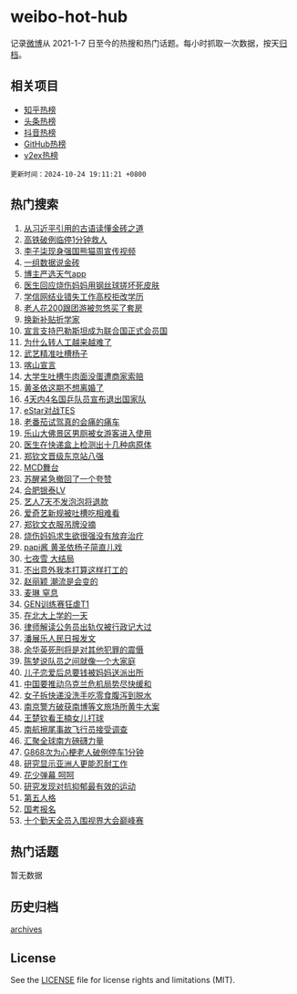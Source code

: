# weibo-hot-hub

记录[微博](https://www.weibo.com)从 2021-1-7 日至今的热搜和热门话题。每小时抓取一次数据，按天[归档](archives)。

## 相关项目

- [知乎热榜](https://github.com/lonnyzhang423/zhihu-hot-hub)
- [头条热榜](https://github.com/lonnyzhang423/toutiao-hot-hub)
- [抖音热榜](https://github.com/lonnyzhang423/douyin-hot-hub)
- [GitHub热榜](https://github.com/lonnyzhang423/github-hot-hub)
- [v2ex热榜](https://github.com/lonnyzhang423/v2ex-hot-hub)


`更新时间：2024-10-24 19:11:21 +0800`

## 热门搜索

1. [从习近平引用的古语读懂金砖之道](https://m.weibo.cn/search?containerid=100103type%3D1%26t%3D10%26q%3D%23%E4%BB%8E%E4%B9%A0%E8%BF%91%E5%B9%B3%E5%BC%95%E7%94%A8%E7%9A%84%E5%8F%A4%E8%AF%AD%E8%AF%BB%E6%87%82%E9%87%91%E7%A0%96%E4%B9%8B%E9%81%93%23&stream_entry_id=51&isnewpage=1&extparam=seat%3D1%26pos%3D0%26q%3D%2523%25E4%25BB%258E%25E4%25B9%25A0%25E8%25BF%2591%25E5%25B9%25B3%25E5%25BC%2595%25E7%2594%25A8%25E7%259A%2584%25E5%258F%25A4%25E8%25AF%25AD%25E8%25AF%25BB%25E6%2587%2582%25E9%2587%2591%25E7%25A0%2596%25E4%25B9%258B%25E9%2581%2593%2523%26filter_type%3Drealtimehot%26stream_entry_id%3D51%26c_type%3D51%26dgr%3D0%26cate%3D10103%26display_time%3D1729768279%26pre_seqid%3D17297682798920113928421)
1. [高铁破例临停1分钟救人](https://m.weibo.cn/search?containerid=100103type%3D1%26t%3D10%26q%3D%23%E9%AB%98%E9%93%81%E7%A0%B4%E4%BE%8B%E4%B8%B4%E5%81%9C1%E5%88%86%E9%92%9F%E6%95%91%E4%BA%BA%23&stream_entry_id=31&isnewpage=1&extparam=seat%3D1%26pos%3D0%26flag%3D32768%26dgr%3D0%26stream_entry_id%3D31%26realpos%3D1%26filter_type%3Drealtimehot%26q%3D%2523%25E9%25AB%2598%25E9%2593%2581%25E7%25A0%25B4%25E4%25BE%258B%25E4%25B8%25B4%25E5%2581%259C1%25E5%2588%2586%25E9%2592%259F%25E6%2595%2591%25E4%25BA%25BA%2523%26c_type%3D31%26lcate%3D5001%26band_rank%3D1%26cate%3D5001%26display_time%3D1729768279%26pre_seqid%3D17297682798920113928421)
1. [李子柒现身强国熊猫周宣传视频](https://m.weibo.cn/search?containerid=100103type%3D1%26t%3D10%26q%3D%23%E6%9D%8E%E5%AD%90%E6%9F%92%E7%8E%B0%E8%BA%AB%E5%BC%BA%E5%9B%BD%E7%86%8A%E7%8C%AB%E5%91%A8%E5%AE%A3%E4%BC%A0%E8%A7%86%E9%A2%91%23&stream_entry_id=31&isnewpage=1&extparam=seat%3D1%26pos%3D1%26flag%3D2%26dgr%3D0%26stream_entry_id%3D31%26realpos%3D2%26filter_type%3Drealtimehot%26q%3D%2523%25E6%259D%258E%25E5%25AD%2590%25E6%259F%2592%25E7%258E%25B0%25E8%25BA%25AB%25E5%25BC%25BA%25E5%259B%25BD%25E7%2586%258A%25E7%258C%25AB%25E5%2591%25A8%25E5%25AE%25A3%25E4%25BC%25A0%25E8%25A7%2586%25E9%25A2%2591%2523%26c_type%3D31%26lcate%3D5001%26band_rank%3D2%26cate%3D5001%26display_time%3D1729768279%26pre_seqid%3D17297682798920113928421)
1. [一组数据说金砖](https://m.weibo.cn/search?containerid=100103type%3D1%26t%3D10%26q%3D%23%E4%B8%80%E7%BB%84%E6%95%B0%E6%8D%AE%E8%AF%B4%E9%87%91%E7%A0%96%23&stream_entry_id=31&isnewpage=1&extparam=seat%3D1%26pos%3D2%26flag%3D0%26dgr%3D0%26stream_entry_id%3D31%26realpos%3D3%26filter_type%3Drealtimehot%26q%3D%2523%25E4%25B8%2580%25E7%25BB%2584%25E6%2595%25B0%25E6%258D%25AE%25E8%25AF%25B4%25E9%2587%2591%25E7%25A0%2596%2523%26c_type%3D31%26lcate%3D5001%26band_rank%3D3%26cate%3D5001%26display_time%3D1729768279%26pre_seqid%3D17297682798920113928421)
1. [博主严选天气app](https://m.weibo.cn/search?containerid=100103type%3D1%26t%3D10%26q%3D%23%E5%8D%9A%E4%B8%BB%E4%B8%A5%E9%80%89%E5%A4%A9%E6%B0%94app%23&stream_entry_id=31&isnewpage=1&extparam=seat%3D1%26pos%3D3%26band_rank%3D4%26dgr%3D0%26stream_entry_id%3D31%26adid%3D260325%26is_ad_pos%3D1%26filter_type%3Drealtimehot%26c_type%3D31%26q%3D%2523%25E5%258D%259A%25E4%25B8%25BB%25E4%25B8%25A5%25E9%2580%2589%25E5%25A4%25A9%25E6%25B0%2594app%2523%26lcate%3D5001%26cate%3D5001%26display_time%3D1729768279%26pre_seqid%3D17297682798920113928421)
1. [医生回应烧伤妈妈用钢丝球搓坏死皮肤](https://m.weibo.cn/search?containerid=100103type%3D1%26t%3D10%26q%3D%23%E5%8C%BB%E7%94%9F%E5%9B%9E%E5%BA%94%E7%83%A7%E4%BC%A4%E5%A6%88%E5%A6%88%E7%94%A8%E9%92%A2%E4%B8%9D%E7%90%83%E6%90%93%E5%9D%8F%E6%AD%BB%E7%9A%AE%E8%82%A4%23&stream_entry_id=31&isnewpage=1&extparam=seat%3D1%26pos%3D4%26flag%3D0%26dgr%3D0%26stream_entry_id%3D31%26realpos%3D4%26filter_type%3Drealtimehot%26q%3D%2523%25E5%258C%25BB%25E7%2594%259F%25E5%259B%259E%25E5%25BA%2594%25E7%2583%25A7%25E4%25BC%25A4%25E5%25A6%2588%25E5%25A6%2588%25E7%2594%25A8%25E9%2592%25A2%25E4%25B8%259D%25E7%2590%2583%25E6%2590%2593%25E5%259D%258F%25E6%25AD%25BB%25E7%259A%25AE%25E8%2582%25A4%2523%26c_type%3D31%26lcate%3D5001%26band_rank%3D4%26cate%3D5001%26display_time%3D1729768279%26pre_seqid%3D17297682798920113928421)
1. [学信网结业错失工作高校拒改学历](https://m.weibo.cn/search?containerid=100103type%3D1%26t%3D10%26q%3D%23%E5%AD%A6%E4%BF%A1%E7%BD%91%E7%BB%93%E4%B8%9A%E9%94%99%E5%A4%B1%E5%B7%A5%E4%BD%9C%E9%AB%98%E6%A0%A1%E6%8B%92%E6%94%B9%E5%AD%A6%E5%8E%86%23&stream_entry_id=31&isnewpage=1&extparam=seat%3D1%26pos%3D5%26flag%3D2%26dgr%3D0%26stream_entry_id%3D31%26realpos%3D5%26filter_type%3Drealtimehot%26q%3D%2523%25E5%25AD%25A6%25E4%25BF%25A1%25E7%25BD%2591%25E7%25BB%2593%25E4%25B8%259A%25E9%2594%2599%25E5%25A4%25B1%25E5%25B7%25A5%25E4%25BD%259C%25E9%25AB%2598%25E6%25A0%25A1%25E6%258B%2592%25E6%2594%25B9%25E5%25AD%25A6%25E5%258E%2586%2523%26c_type%3D31%26lcate%3D5001%26band_rank%3D5%26cate%3D5001%26display_time%3D1729768279%26pre_seqid%3D17297682798920113928421)
1. [老人花200跟团游被忽悠买了套房](https://m.weibo.cn/search?containerid=100103type%3D1%26t%3D10%26q%3D%23%E8%80%81%E4%BA%BA%E8%8A%B1200%E8%B7%9F%E5%9B%A2%E6%B8%B8%E8%A2%AB%E5%BF%BD%E6%82%A0%E4%B9%B0%E4%BA%86%E5%A5%97%E6%88%BF%23&stream_entry_id=31&isnewpage=1&extparam=seat%3D1%26pos%3D6%26flag%3D0%26dgr%3D0%26stream_entry_id%3D31%26realpos%3D6%26filter_type%3Drealtimehot%26q%3D%2523%25E8%2580%2581%25E4%25BA%25BA%25E8%258A%25B1200%25E8%25B7%259F%25E5%259B%25A2%25E6%25B8%25B8%25E8%25A2%25AB%25E5%25BF%25BD%25E6%2582%25A0%25E4%25B9%25B0%25E4%25BA%2586%25E5%25A5%2597%25E6%2588%25BF%2523%26c_type%3D31%26lcate%3D5001%26band_rank%3D6%26cate%3D5001%26display_time%3D1729768279%26pre_seqid%3D17297682798920113928421)
1. [换新补贴折学家](https://m.weibo.cn/search?containerid=100103type%3D1%26t%3D10%26q%3D%23%E6%8D%A2%E6%96%B0%E8%A1%A5%E8%B4%B4%E6%8A%98%E5%AD%A6%E5%AE%B6%23&stream_entry_id=31&isnewpage=1&extparam=seat%3D1%26pos%3D7%26band_rank%3D7%26dgr%3D0%26stream_entry_id%3D31%26adid%3D260183%26is_ad_pos%3D1%26filter_type%3Drealtimehot%26topic_ad%3D1%26c_type%3D31%26q%3D%2523%25E6%258D%25A2%25E6%2596%25B0%25E8%25A1%25A5%25E8%25B4%25B4%25E6%258A%2598%25E5%25AD%25A6%25E5%25AE%25B6%2523%26lcate%3D5001%26cate%3D5001%26display_time%3D1729768279%26pre_seqid%3D17297682798920113928421)
1. [宣言支持巴勒斯坦成为联合国正式会员国](https://m.weibo.cn/search?containerid=100103type%3D1%26t%3D10%26q%3D%23%E5%AE%A3%E8%A8%80%E6%94%AF%E6%8C%81%E5%B7%B4%E5%8B%92%E6%96%AF%E5%9D%A6%E6%88%90%E4%B8%BA%E8%81%94%E5%90%88%E5%9B%BD%E6%AD%A3%E5%BC%8F%E4%BC%9A%E5%91%98%E5%9B%BD%23&stream_entry_id=31&isnewpage=1&extparam=seat%3D1%26pos%3D8%26flag%3D0%26dgr%3D0%26stream_entry_id%3D31%26realpos%3D7%26filter_type%3Drealtimehot%26q%3D%2523%25E5%25AE%25A3%25E8%25A8%2580%25E6%2594%25AF%25E6%258C%2581%25E5%25B7%25B4%25E5%258B%2592%25E6%2596%25AF%25E5%259D%25A6%25E6%2588%2590%25E4%25B8%25BA%25E8%2581%2594%25E5%2590%2588%25E5%259B%25BD%25E6%25AD%25A3%25E5%25BC%258F%25E4%25BC%259A%25E5%2591%2598%25E5%259B%25BD%2523%26c_type%3D31%26lcate%3D5001%26band_rank%3D7%26cate%3D5001%26display_time%3D1729768279%26pre_seqid%3D17297682798920113928421)
1. [为什么转人工越来越难了](https://m.weibo.cn/search?containerid=100103type%3D1%26t%3D10%26q%3D%23%E4%B8%BA%E4%BB%80%E4%B9%88%E8%BD%AC%E4%BA%BA%E5%B7%A5%E8%B6%8A%E6%9D%A5%E8%B6%8A%E9%9A%BE%E4%BA%86%23&stream_entry_id=31&isnewpage=1&extparam=seat%3D1%26pos%3D9%26flag%3D0%26dgr%3D0%26stream_entry_id%3D31%26realpos%3D8%26filter_type%3Drealtimehot%26q%3D%2523%25E4%25B8%25BA%25E4%25BB%2580%25E4%25B9%2588%25E8%25BD%25AC%25E4%25BA%25BA%25E5%25B7%25A5%25E8%25B6%258A%25E6%259D%25A5%25E8%25B6%258A%25E9%259A%25BE%25E4%25BA%2586%2523%26c_type%3D31%26lcate%3D5001%26band_rank%3D8%26cate%3D5001%26display_time%3D1729768279%26pre_seqid%3D17297682798920113928421)
1. [武艺精准吐槽杨子](https://m.weibo.cn/search?containerid=100103type%3D1%26t%3D10%26q%3D%23%E6%AD%A6%E8%89%BA%E7%B2%BE%E5%87%86%E5%90%90%E6%A7%BD%E6%9D%A8%E5%AD%90%23&stream_entry_id=31&isnewpage=1&extparam=seat%3D1%26pos%3D10%26flag%3D0%26dgr%3D0%26stream_entry_id%3D31%26realpos%3D9%26filter_type%3Drealtimehot%26q%3D%2523%25E6%25AD%25A6%25E8%2589%25BA%25E7%25B2%25BE%25E5%2587%2586%25E5%2590%2590%25E6%25A7%25BD%25E6%259D%25A8%25E5%25AD%2590%2523%26c_type%3D31%26lcate%3D5001%26band_rank%3D9%26cate%3D5001%26display_time%3D1729768279%26pre_seqid%3D17297682798920113928421)
1. [喀山宣言](https://m.weibo.cn/search?containerid=100103type%3D1%26t%3D10%26q%3D%23%E5%96%80%E5%B1%B1%E5%AE%A3%E8%A8%80%23&stream_entry_id=31&isnewpage=1&extparam=seat%3D1%26pos%3D11%26flag%3D0%26dgr%3D0%26stream_entry_id%3D31%26realpos%3D10%26filter_type%3Drealtimehot%26q%3D%2523%25E5%2596%2580%25E5%25B1%25B1%25E5%25AE%25A3%25E8%25A8%2580%2523%26c_type%3D31%26lcate%3D5001%26band_rank%3D10%26cate%3D5001%26display_time%3D1729768279%26pre_seqid%3D17297682798920113928421)
1. [大学生吐槽牛肉面没蛋遭商家索赔](https://m.weibo.cn/search?containerid=100103type%3D1%26t%3D10%26q%3D%23%E5%A4%A7%E5%AD%A6%E7%94%9F%E5%90%90%E6%A7%BD%E7%89%9B%E8%82%89%E9%9D%A2%E6%B2%A1%E8%9B%8B%E9%81%AD%E5%95%86%E5%AE%B6%E7%B4%A2%E8%B5%94%23&stream_entry_id=31&isnewpage=1&extparam=seat%3D1%26pos%3D12%26flag%3D1%26dgr%3D0%26stream_entry_id%3D31%26realpos%3D11%26filter_type%3Drealtimehot%26q%3D%2523%25E5%25A4%25A7%25E5%25AD%25A6%25E7%2594%259F%25E5%2590%2590%25E6%25A7%25BD%25E7%2589%259B%25E8%2582%2589%25E9%259D%25A2%25E6%25B2%25A1%25E8%259B%258B%25E9%2581%25AD%25E5%2595%2586%25E5%25AE%25B6%25E7%25B4%25A2%25E8%25B5%2594%2523%26c_type%3D31%26lcate%3D5001%26band_rank%3D11%26cate%3D5001%26display_time%3D1729768279%26pre_seqid%3D17297682798920113928421)
1. [黄圣依这期不想离婚了](https://m.weibo.cn/search?containerid=100103type%3D1%26t%3D10%26q%3D%23%E9%BB%84%E5%9C%A3%E4%BE%9D%E8%BF%99%E6%9C%9F%E4%B8%8D%E6%83%B3%E7%A6%BB%E5%A9%9A%E4%BA%86%23&stream_entry_id=31&isnewpage=1&extparam=seat%3D1%26pos%3D13%26flag%3D2%26dgr%3D0%26stream_entry_id%3D31%26realpos%3D12%26filter_type%3Drealtimehot%26q%3D%2523%25E9%25BB%2584%25E5%259C%25A3%25E4%25BE%259D%25E8%25BF%2599%25E6%259C%259F%25E4%25B8%258D%25E6%2583%25B3%25E7%25A6%25BB%25E5%25A9%259A%25E4%25BA%2586%2523%26c_type%3D31%26lcate%3D5001%26band_rank%3D12%26cate%3D5001%26display_time%3D1729768279%26pre_seqid%3D17297682798920113928421)
1. [4天内4名国乒队员宣布退出国家队](https://m.weibo.cn/search?containerid=100103type%3D1%26t%3D10%26q%3D%234%E5%A4%A9%E5%86%854%E5%90%8D%E5%9B%BD%E4%B9%92%E9%98%9F%E5%91%98%E5%AE%A3%E5%B8%83%E9%80%80%E5%87%BA%E5%9B%BD%E5%AE%B6%E9%98%9F%23&stream_entry_id=31&isnewpage=1&extparam=seat%3D1%26pos%3D14%26flag%3D2%26dgr%3D0%26stream_entry_id%3D31%26realpos%3D13%26filter_type%3Drealtimehot%26q%3D%25234%25E5%25A4%25A9%25E5%2586%25854%25E5%2590%258D%25E5%259B%25BD%25E4%25B9%2592%25E9%2598%259F%25E5%2591%2598%25E5%25AE%25A3%25E5%25B8%2583%25E9%2580%2580%25E5%2587%25BA%25E5%259B%25BD%25E5%25AE%25B6%25E9%2598%259F%2523%26c_type%3D31%26lcate%3D5001%26band_rank%3D13%26cate%3D5001%26display_time%3D1729768279%26pre_seqid%3D17297682798920113928421)
1. [eStar对战TES](https://m.weibo.cn/search?containerid=100103type%3D1%26t%3D10%26q%3D%23eStar%E5%AF%B9%E6%88%98TES%23&stream_entry_id=31&isnewpage=1&extparam=seat%3D1%26pos%3D15%26flag%3D1%26dgr%3D0%26stream_entry_id%3D31%26realpos%3D14%26filter_type%3Drealtimehot%26q%3D%2523eStar%25E5%25AF%25B9%25E6%2588%2598TES%2523%26c_type%3D31%26lcate%3D5001%26band_rank%3D14%26cate%3D5001%26display_time%3D1729768279%26pre_seqid%3D17297682798920113928421)
1. [老番茄试驾真的会痛的痛车](https://m.weibo.cn/search?containerid=100103type%3D1%26t%3D10%26q%3D%23%E8%80%81%E7%95%AA%E8%8C%84%E8%AF%95%E9%A9%BE%E7%9C%9F%E7%9A%84%E4%BC%9A%E7%97%9B%E7%9A%84%E7%97%9B%E8%BD%A6%23&stream_entry_id=31&isnewpage=1&extparam=seat%3D1%26pos%3D16%26flag%3D0%26dgr%3D0%26stream_entry_id%3D31%26adid%3D260368%26realpos%3D15%26filter_type%3Drealtimehot%26band_rank%3D15%26c_type%3D31%26lcate%3D5001%26q%3D%2523%25E8%2580%2581%25E7%2595%25AA%25E8%258C%2584%25E8%25AF%2595%25E9%25A9%25BE%25E7%259C%259F%25E7%259A%2584%25E4%25BC%259A%25E7%2597%259B%25E7%259A%2584%25E7%2597%259B%25E8%25BD%25A6%2523%26cate%3D5001%26display_time%3D1729768279%26pre_seqid%3D17297682798920113928421)
1. [乐山大佛景区男厕被女游客进入使用](https://m.weibo.cn/search?containerid=100103type%3D1%26t%3D10%26q%3D%23%E4%B9%90%E5%B1%B1%E5%A4%A7%E4%BD%9B%E6%99%AF%E5%8C%BA%E7%94%B7%E5%8E%95%E8%A2%AB%E5%A5%B3%E6%B8%B8%E5%AE%A2%E8%BF%9B%E5%85%A5%E4%BD%BF%E7%94%A8%23&stream_entry_id=31&isnewpage=1&extparam=seat%3D1%26pos%3D17%26flag%3D0%26dgr%3D0%26stream_entry_id%3D31%26realpos%3D16%26filter_type%3Drealtimehot%26q%3D%2523%25E4%25B9%2590%25E5%25B1%25B1%25E5%25A4%25A7%25E4%25BD%259B%25E6%2599%25AF%25E5%258C%25BA%25E7%2594%25B7%25E5%258E%2595%25E8%25A2%25AB%25E5%25A5%25B3%25E6%25B8%25B8%25E5%25AE%25A2%25E8%25BF%259B%25E5%2585%25A5%25E4%25BD%25BF%25E7%2594%25A8%2523%26c_type%3D31%26lcate%3D5001%26band_rank%3D16%26cate%3D5001%26display_time%3D1729768279%26pre_seqid%3D17297682798920113928421)
1. [医生在快递盒上检测出十几种病原体](https://m.weibo.cn/search?containerid=100103type%3D1%26t%3D10%26q%3D%23%E5%8C%BB%E7%94%9F%E5%9C%A8%E5%BF%AB%E9%80%92%E7%9B%92%E4%B8%8A%E6%A3%80%E6%B5%8B%E5%87%BA%E5%8D%81%E5%87%A0%E7%A7%8D%E7%97%85%E5%8E%9F%E4%BD%93%23&stream_entry_id=31&isnewpage=1&extparam=seat%3D1%26pos%3D18%26flag%3D0%26dgr%3D0%26stream_entry_id%3D31%26realpos%3D17%26filter_type%3Drealtimehot%26q%3D%2523%25E5%258C%25BB%25E7%2594%259F%25E5%259C%25A8%25E5%25BF%25AB%25E9%2580%2592%25E7%259B%2592%25E4%25B8%258A%25E6%25A3%2580%25E6%25B5%258B%25E5%2587%25BA%25E5%258D%2581%25E5%2587%25A0%25E7%25A7%258D%25E7%2597%2585%25E5%258E%259F%25E4%25BD%2593%2523%26c_type%3D31%26lcate%3D5001%26band_rank%3D17%26cate%3D5001%26display_time%3D1729768279%26pre_seqid%3D17297682798920113928421)
1. [郑钦文晋级东京站八强](https://m.weibo.cn/search?containerid=100103type%3D1%26t%3D10%26q%3D%23%E9%83%91%E9%92%A6%E6%96%87%E6%99%8B%E7%BA%A7%E4%B8%9C%E4%BA%AC%E7%AB%99%E5%85%AB%E5%BC%BA%23&stream_entry_id=31&isnewpage=1&extparam=seat%3D1%26pos%3D19%26flag%3D1%26dgr%3D0%26stream_entry_id%3D31%26realpos%3D18%26filter_type%3Drealtimehot%26q%3D%2523%25E9%2583%2591%25E9%2592%25A6%25E6%2596%2587%25E6%2599%258B%25E7%25BA%25A7%25E4%25B8%259C%25E4%25BA%25AC%25E7%25AB%2599%25E5%2585%25AB%25E5%25BC%25BA%2523%26c_type%3D31%26lcate%3D5001%26band_rank%3D18%26cate%3D5001%26display_time%3D1729768279%26pre_seqid%3D17297682798920113928421)
1. [MCD舞台](https://m.weibo.cn/search?containerid=100103type%3D1%26t%3D10%26q%3DMCD%E8%88%9E%E5%8F%B0&stream_entry_id=31&isnewpage=1&extparam=seat%3D1%26pos%3D20%26flag%3D1%26dgr%3D0%26stream_entry_id%3D31%26realpos%3D19%26filter_type%3Drealtimehot%26q%3DMCD%25E8%2588%259E%25E5%258F%25B0%26c_type%3D31%26lcate%3D5001%26band_rank%3D19%26cate%3D5001%26display_time%3D1729768279%26pre_seqid%3D17297682798920113928421)
1. [苏醒紧急撤回了一个夸赞](https://m.weibo.cn/search?containerid=100103type%3D1%26t%3D10%26q%3D%E8%8B%8F%E9%86%92%E7%B4%A7%E6%80%A5%E6%92%A4%E5%9B%9E%E4%BA%86%E4%B8%80%E4%B8%AA%E5%A4%B8%E8%B5%9E&stream_entry_id=31&isnewpage=1&extparam=seat%3D1%26pos%3D21%26flag%3D1%26dgr%3D0%26stream_entry_id%3D31%26realpos%3D20%26filter_type%3Drealtimehot%26q%3D%25E8%258B%258F%25E9%2586%2592%25E7%25B4%25A7%25E6%2580%25A5%25E6%2592%25A4%25E5%259B%259E%25E4%25BA%2586%25E4%25B8%2580%25E4%25B8%25AA%25E5%25A4%25B8%25E8%25B5%259E%26c_type%3D31%26lcate%3D5001%26band_rank%3D20%26cate%3D5001%26display_time%3D1729768279%26pre_seqid%3D17297682798920113928421)
1. [合肥银泰LV](https://m.weibo.cn/search?containerid=100103type%3D1%26t%3D10%26q%3D%E5%90%88%E8%82%A5%E9%93%B6%E6%B3%B0LV&stream_entry_id=31&isnewpage=1&extparam=seat%3D1%26pos%3D22%26flag%3D1%26dgr%3D0%26stream_entry_id%3D31%26realpos%3D21%26filter_type%3Drealtimehot%26q%3D%25E5%2590%2588%25E8%2582%25A5%25E9%2593%25B6%25E6%25B3%25B0LV%26c_type%3D31%26lcate%3D5001%26band_rank%3D21%26cate%3D5001%26display_time%3D1729768279%26pre_seqid%3D17297682798920113928421)
1. [艺人7天不发泡泡将退款](https://m.weibo.cn/search?containerid=100103type%3D1%26t%3D10%26q%3D%23%E8%89%BA%E4%BA%BA7%E5%A4%A9%E4%B8%8D%E5%8F%91%E6%B3%A1%E6%B3%A1%E5%B0%86%E9%80%80%E6%AC%BE%23&stream_entry_id=31&isnewpage=1&extparam=seat%3D1%26pos%3D23%26flag%3D0%26dgr%3D0%26stream_entry_id%3D31%26realpos%3D22%26filter_type%3Drealtimehot%26q%3D%2523%25E8%2589%25BA%25E4%25BA%25BA7%25E5%25A4%25A9%25E4%25B8%258D%25E5%258F%2591%25E6%25B3%25A1%25E6%25B3%25A1%25E5%25B0%2586%25E9%2580%2580%25E6%25AC%25BE%2523%26c_type%3D31%26lcate%3D5001%26band_rank%3D22%26cate%3D5001%26display_time%3D1729768279%26pre_seqid%3D17297682798920113928421)
1. [爱奇艺新规被吐槽吃相难看](https://m.weibo.cn/search?containerid=100103type%3D1%26t%3D10%26q%3D%23%E7%88%B1%E5%A5%87%E8%89%BA%E6%96%B0%E8%A7%84%E8%A2%AB%E5%90%90%E6%A7%BD%E5%90%83%E7%9B%B8%E9%9A%BE%E7%9C%8B%23&stream_entry_id=31&isnewpage=1&extparam=seat%3D1%26pos%3D24%26flag%3D1%26dgr%3D0%26stream_entry_id%3D31%26realpos%3D23%26filter_type%3Drealtimehot%26q%3D%2523%25E7%2588%25B1%25E5%25A5%2587%25E8%2589%25BA%25E6%2596%25B0%25E8%25A7%2584%25E8%25A2%25AB%25E5%2590%2590%25E6%25A7%25BD%25E5%2590%2583%25E7%259B%25B8%25E9%259A%25BE%25E7%259C%258B%2523%26c_type%3D31%26lcate%3D5001%26band_rank%3D23%26cate%3D5001%26display_time%3D1729768279%26pre_seqid%3D17297682798920113928421)
1. [郑钦文衣服吊牌没摘](https://m.weibo.cn/search?containerid=100103type%3D1%26t%3D10%26q%3D%23%E9%83%91%E9%92%A6%E6%96%87%E8%A1%A3%E6%9C%8D%E5%90%8A%E7%89%8C%E6%B2%A1%E6%91%98%23&stream_entry_id=31&isnewpage=1&extparam=seat%3D1%26pos%3D25%26flag%3D1%26dgr%3D0%26stream_entry_id%3D31%26realpos%3D24%26filter_type%3Drealtimehot%26q%3D%2523%25E9%2583%2591%25E9%2592%25A6%25E6%2596%2587%25E8%25A1%25A3%25E6%259C%258D%25E5%2590%258A%25E7%2589%258C%25E6%25B2%25A1%25E6%2591%2598%2523%26c_type%3D31%26lcate%3D5001%26band_rank%3D24%26cate%3D5001%26display_time%3D1729768279%26pre_seqid%3D17297682798920113928421)
1. [烧伤妈妈求生欲很强没有放弃治疗](https://m.weibo.cn/search?containerid=100103type%3D1%26t%3D10%26q%3D%23%E7%83%A7%E4%BC%A4%E5%A6%88%E5%A6%88%E6%B1%82%E7%94%9F%E6%AC%B2%E5%BE%88%E5%BC%BA%E6%B2%A1%E6%9C%89%E6%94%BE%E5%BC%83%E6%B2%BB%E7%96%97%23&stream_entry_id=31&isnewpage=1&extparam=seat%3D1%26pos%3D26%26flag%3D0%26dgr%3D0%26stream_entry_id%3D31%26realpos%3D25%26filter_type%3Drealtimehot%26q%3D%2523%25E7%2583%25A7%25E4%25BC%25A4%25E5%25A6%2588%25E5%25A6%2588%25E6%25B1%2582%25E7%2594%259F%25E6%25AC%25B2%25E5%25BE%2588%25E5%25BC%25BA%25E6%25B2%25A1%25E6%259C%2589%25E6%2594%25BE%25E5%25BC%2583%25E6%25B2%25BB%25E7%2596%2597%2523%26c_type%3D31%26lcate%3D5001%26band_rank%3D25%26cate%3D5001%26display_time%3D1729768279%26pre_seqid%3D17297682798920113928421)
1. [papi酱 黄圣依杨子简直儿戏](https://m.weibo.cn/search?containerid=100103type%3D1%26t%3D10%26q%3Dpapi%E9%85%B1+%E9%BB%84%E5%9C%A3%E4%BE%9D%E6%9D%A8%E5%AD%90%E7%AE%80%E7%9B%B4%E5%84%BF%E6%88%8F&stream_entry_id=31&isnewpage=1&extparam=seat%3D1%26pos%3D27%26flag%3D0%26dgr%3D0%26stream_entry_id%3D31%26realpos%3D26%26filter_type%3Drealtimehot%26q%3Dpapi%25E9%2585%25B1%2520%25E9%25BB%2584%25E5%259C%25A3%25E4%25BE%259D%25E6%259D%25A8%25E5%25AD%2590%25E7%25AE%2580%25E7%259B%25B4%25E5%2584%25BF%25E6%2588%258F%26c_type%3D31%26lcate%3D5001%26band_rank%3D26%26cate%3D5001%26display_time%3D1729768279%26pre_seqid%3D17297682798920113928421)
1. [七夜雪 大结局](https://m.weibo.cn/search?containerid=100103type%3D1%26t%3D10%26q%3D%E4%B8%83%E5%A4%9C%E9%9B%AA+%E5%A4%A7%E7%BB%93%E5%B1%80&stream_entry_id=31&isnewpage=1&extparam=seat%3D1%26pos%3D28%26flag%3D0%26dgr%3D0%26stream_entry_id%3D31%26realpos%3D27%26filter_type%3Drealtimehot%26q%3D%25E4%25B8%2583%25E5%25A4%259C%25E9%259B%25AA%2520%25E5%25A4%25A7%25E7%25BB%2593%25E5%25B1%2580%26c_type%3D31%26lcate%3D5001%26band_rank%3D27%26cate%3D5001%26display_time%3D1729768279%26pre_seqid%3D17297682798920113928421)
1. [不出意外我本打算这样打工的](https://m.weibo.cn/search?containerid=100103type%3D1%26t%3D10%26q%3D%E4%B8%8D%E5%87%BA%E6%84%8F%E5%A4%96%E6%88%91%E6%9C%AC%E6%89%93%E7%AE%97%E8%BF%99%E6%A0%B7%E6%89%93%E5%B7%A5%E7%9A%84&stream_entry_id=31&isnewpage=1&extparam=seat%3D1%26pos%3D29%26flag%3D1%26dgr%3D0%26stream_entry_id%3D31%26realpos%3D28%26filter_type%3Drealtimehot%26q%3D%25E4%25B8%258D%25E5%2587%25BA%25E6%2584%258F%25E5%25A4%2596%25E6%2588%2591%25E6%259C%25AC%25E6%2589%2593%25E7%25AE%2597%25E8%25BF%2599%25E6%25A0%25B7%25E6%2589%2593%25E5%25B7%25A5%25E7%259A%2584%26c_type%3D31%26lcate%3D5001%26band_rank%3D28%26cate%3D5001%26display_time%3D1729768279%26pre_seqid%3D17297682798920113928421)
1. [赵丽颖 潮流是会变的](https://m.weibo.cn/search?containerid=100103type%3D1%26t%3D10%26q%3D%E8%B5%B5%E4%B8%BD%E9%A2%96+%E6%BD%AE%E6%B5%81%E6%98%AF%E4%BC%9A%E5%8F%98%E7%9A%84&stream_entry_id=31&isnewpage=1&extparam=seat%3D1%26pos%3D30%26flag%3D0%26dgr%3D0%26stream_entry_id%3D31%26realpos%3D29%26filter_type%3Drealtimehot%26q%3D%25E8%25B5%25B5%25E4%25B8%25BD%25E9%25A2%2596%2520%25E6%25BD%25AE%25E6%25B5%2581%25E6%2598%25AF%25E4%25BC%259A%25E5%258F%2598%25E7%259A%2584%26c_type%3D31%26lcate%3D5001%26band_rank%3D29%26cate%3D5001%26display_time%3D1729768279%26pre_seqid%3D17297682798920113928421)
1. [麦琳 窒息](https://m.weibo.cn/search?containerid=100103type%3D1%26t%3D10%26q%3D%E9%BA%A6%E7%90%B3+%E7%AA%92%E6%81%AF&stream_entry_id=31&isnewpage=1&extparam=seat%3D1%26pos%3D31%26flag%3D0%26dgr%3D0%26stream_entry_id%3D31%26realpos%3D30%26filter_type%3Drealtimehot%26q%3D%25E9%25BA%25A6%25E7%2590%25B3%2520%25E7%25AA%2592%25E6%2581%25AF%26c_type%3D31%26lcate%3D5001%26band_rank%3D30%26cate%3D5001%26display_time%3D1729768279%26pre_seqid%3D17297682798920113928421)
1. [GEN训练赛狂虐T1](https://m.weibo.cn/search?containerid=100103type%3D1%26t%3D10%26q%3D%23GEN%E8%AE%AD%E7%BB%83%E8%B5%9B%E7%8B%82%E8%99%90T1%23&stream_entry_id=31&isnewpage=1&extparam=seat%3D1%26pos%3D32%26flag%3D0%26dgr%3D0%26stream_entry_id%3D31%26realpos%3D31%26filter_type%3Drealtimehot%26q%3D%2523GEN%25E8%25AE%25AD%25E7%25BB%2583%25E8%25B5%259B%25E7%258B%2582%25E8%2599%2590T1%2523%26c_type%3D31%26lcate%3D5001%26band_rank%3D31%26cate%3D5001%26display_time%3D1729768279%26pre_seqid%3D17297682798920113928421)
1. [在北大上学的一天](https://m.weibo.cn/search?containerid=100103type%3D1%26t%3D10%26q%3D%E5%9C%A8%E5%8C%97%E5%A4%A7%E4%B8%8A%E5%AD%A6%E7%9A%84%E4%B8%80%E5%A4%A9&stream_entry_id=31&isnewpage=1&extparam=seat%3D1%26pos%3D33%26flag%3D0%26dgr%3D0%26stream_entry_id%3D31%26realpos%3D32%26filter_type%3Drealtimehot%26q%3D%25E5%259C%25A8%25E5%258C%2597%25E5%25A4%25A7%25E4%25B8%258A%25E5%25AD%25A6%25E7%259A%2584%25E4%25B8%2580%25E5%25A4%25A9%26c_type%3D31%26lcate%3D5001%26band_rank%3D32%26cate%3D5001%26display_time%3D1729768279%26pre_seqid%3D17297682798920113928421)
1. [律师解读公务员出轨仅被行政记大过](https://m.weibo.cn/search?containerid=100103type%3D1%26t%3D10%26q%3D%23%E5%BE%8B%E5%B8%88%E8%A7%A3%E8%AF%BB%E5%85%AC%E5%8A%A1%E5%91%98%E5%87%BA%E8%BD%A8%E4%BB%85%E8%A2%AB%E8%A1%8C%E6%94%BF%E8%AE%B0%E5%A4%A7%E8%BF%87%23&stream_entry_id=31&isnewpage=1&extparam=seat%3D1%26pos%3D34%26flag%3D0%26dgr%3D0%26stream_entry_id%3D31%26realpos%3D33%26filter_type%3Drealtimehot%26q%3D%2523%25E5%25BE%258B%25E5%25B8%2588%25E8%25A7%25A3%25E8%25AF%25BB%25E5%2585%25AC%25E5%258A%25A1%25E5%2591%2598%25E5%2587%25BA%25E8%25BD%25A8%25E4%25BB%2585%25E8%25A2%25AB%25E8%25A1%258C%25E6%2594%25BF%25E8%25AE%25B0%25E5%25A4%25A7%25E8%25BF%2587%2523%26c_type%3D31%26lcate%3D5001%26band_rank%3D33%26cate%3D5001%26display_time%3D1729768279%26pre_seqid%3D17297682798920113928421)
1. [潘展乐人民日报发文](https://m.weibo.cn/search?containerid=100103type%3D1%26t%3D10%26q%3D%23%E6%BD%98%E5%B1%95%E4%B9%90%E4%BA%BA%E6%B0%91%E6%97%A5%E6%8A%A5%E5%8F%91%E6%96%87%23&stream_entry_id=31&isnewpage=1&extparam=seat%3D1%26pos%3D35%26flag%3D1%26dgr%3D0%26stream_entry_id%3D31%26realpos%3D34%26filter_type%3Drealtimehot%26q%3D%2523%25E6%25BD%2598%25E5%25B1%2595%25E4%25B9%2590%25E4%25BA%25BA%25E6%25B0%2591%25E6%2597%25A5%25E6%258A%25A5%25E5%258F%2591%25E6%2596%2587%2523%26c_type%3D31%26lcate%3D5001%26band_rank%3D34%26cate%3D5001%26display_time%3D1729768279%26pre_seqid%3D17297682798920113928421)
1. [余华英死刑将是对其他犯罪的震慑](https://m.weibo.cn/search?containerid=100103type%3D1%26t%3D10%26q%3D%23%E4%BD%99%E5%8D%8E%E8%8B%B1%E6%AD%BB%E5%88%91%E5%B0%86%E6%98%AF%E5%AF%B9%E5%85%B6%E4%BB%96%E7%8A%AF%E7%BD%AA%E7%9A%84%E9%9C%87%E6%85%91%23&stream_entry_id=31&isnewpage=1&extparam=seat%3D1%26pos%3D36%26flag%3D1%26dgr%3D0%26stream_entry_id%3D31%26realpos%3D35%26filter_type%3Drealtimehot%26q%3D%2523%25E4%25BD%2599%25E5%258D%258E%25E8%258B%25B1%25E6%25AD%25BB%25E5%2588%2591%25E5%25B0%2586%25E6%2598%25AF%25E5%25AF%25B9%25E5%2585%25B6%25E4%25BB%2596%25E7%258A%25AF%25E7%25BD%25AA%25E7%259A%2584%25E9%259C%2587%25E6%2585%2591%2523%26c_type%3D31%26lcate%3D5001%26band_rank%3D35%26cate%3D5001%26display_time%3D1729768279%26pre_seqid%3D17297682798920113928421)
1. [陈梦说队员之间就像一个大家庭](https://m.weibo.cn/search?containerid=100103type%3D1%26t%3D10%26q%3D%23%E9%99%88%E6%A2%A6%E8%AF%B4%E9%98%9F%E5%91%98%E4%B9%8B%E9%97%B4%E5%B0%B1%E5%83%8F%E4%B8%80%E4%B8%AA%E5%A4%A7%E5%AE%B6%E5%BA%AD%23&stream_entry_id=31&isnewpage=1&extparam=seat%3D1%26pos%3D37%26flag%3D0%26dgr%3D0%26stream_entry_id%3D31%26realpos%3D36%26filter_type%3Drealtimehot%26q%3D%2523%25E9%2599%2588%25E6%25A2%25A6%25E8%25AF%25B4%25E9%2598%259F%25E5%2591%2598%25E4%25B9%258B%25E9%2597%25B4%25E5%25B0%25B1%25E5%2583%258F%25E4%25B8%2580%25E4%25B8%25AA%25E5%25A4%25A7%25E5%25AE%25B6%25E5%25BA%25AD%2523%26c_type%3D31%26lcate%3D5001%26band_rank%3D36%26cate%3D5001%26display_time%3D1729768279%26pre_seqid%3D17297682798920113928421)
1. [儿子恋爱后总要钱被妈妈送派出所](https://m.weibo.cn/search?containerid=100103type%3D1%26t%3D10%26q%3D%23%E5%84%BF%E5%AD%90%E6%81%8B%E7%88%B1%E5%90%8E%E6%80%BB%E8%A6%81%E9%92%B1%E8%A2%AB%E5%A6%88%E5%A6%88%E9%80%81%E6%B4%BE%E5%87%BA%E6%89%80%23&stream_entry_id=31&isnewpage=1&extparam=seat%3D1%26pos%3D38%26flag%3D0%26dgr%3D0%26stream_entry_id%3D31%26realpos%3D37%26filter_type%3Drealtimehot%26q%3D%2523%25E5%2584%25BF%25E5%25AD%2590%25E6%2581%258B%25E7%2588%25B1%25E5%2590%258E%25E6%2580%25BB%25E8%25A6%2581%25E9%2592%25B1%25E8%25A2%25AB%25E5%25A6%2588%25E5%25A6%2588%25E9%2580%2581%25E6%25B4%25BE%25E5%2587%25BA%25E6%2589%2580%2523%26c_type%3D31%26lcate%3D5001%26band_rank%3D37%26cate%3D5001%26display_time%3D1729768279%26pre_seqid%3D17297682798920113928421)
1. [中国要推动乌克兰危机局势尽快缓和](https://m.weibo.cn/search?containerid=100103type%3D1%26t%3D10%26q%3D%23%E4%B8%AD%E5%9B%BD%E8%A6%81%E6%8E%A8%E5%8A%A8%E4%B9%8C%E5%85%8B%E5%85%B0%E5%8D%B1%E6%9C%BA%E5%B1%80%E5%8A%BF%E5%B0%BD%E5%BF%AB%E7%BC%93%E5%92%8C%23&stream_entry_id=31&isnewpage=1&extparam=seat%3D1%26pos%3D39%26flag%3D1%26dgr%3D0%26stream_entry_id%3D31%26realpos%3D38%26filter_type%3Drealtimehot%26q%3D%2523%25E4%25B8%25AD%25E5%259B%25BD%25E8%25A6%2581%25E6%258E%25A8%25E5%258A%25A8%25E4%25B9%258C%25E5%2585%258B%25E5%2585%25B0%25E5%258D%25B1%25E6%259C%25BA%25E5%25B1%2580%25E5%258A%25BF%25E5%25B0%25BD%25E5%25BF%25AB%25E7%25BC%2593%25E5%2592%258C%2523%26c_type%3D31%26lcate%3D5001%26band_rank%3D38%26cate%3D5001%26display_time%3D1729768279%26pre_seqid%3D17297682798920113928421)
1. [女子拆快递没洗手吃零食腹泻到脱水](https://m.weibo.cn/search?containerid=100103type%3D1%26t%3D10%26q%3D%23%E5%A5%B3%E5%AD%90%E6%8B%86%E5%BF%AB%E9%80%92%E6%B2%A1%E6%B4%97%E6%89%8B%E5%90%83%E9%9B%B6%E9%A3%9F%E8%85%B9%E6%B3%BB%E5%88%B0%E8%84%B1%E6%B0%B4%23&stream_entry_id=31&isnewpage=1&extparam=seat%3D1%26pos%3D40%26flag%3D0%26dgr%3D0%26stream_entry_id%3D31%26realpos%3D39%26filter_type%3Drealtimehot%26q%3D%2523%25E5%25A5%25B3%25E5%25AD%2590%25E6%258B%2586%25E5%25BF%25AB%25E9%2580%2592%25E6%25B2%25A1%25E6%25B4%2597%25E6%2589%258B%25E5%2590%2583%25E9%259B%25B6%25E9%25A3%259F%25E8%2585%25B9%25E6%25B3%25BB%25E5%2588%25B0%25E8%2584%25B1%25E6%25B0%25B4%2523%26c_type%3D31%26lcate%3D5001%26band_rank%3D39%26cate%3D5001%26display_time%3D1729768279%26pre_seqid%3D17297682798920113928421)
1. [南京警方破获南博等文旅场所黄牛大案](https://m.weibo.cn/search?containerid=100103type%3D1%26t%3D10%26q%3D%23%E5%8D%97%E4%BA%AC%E8%AD%A6%E6%96%B9%E7%A0%B4%E8%8E%B7%E5%8D%97%E5%8D%9A%E7%AD%89%E6%96%87%E6%97%85%E5%9C%BA%E6%89%80%E9%BB%84%E7%89%9B%E5%A4%A7%E6%A1%88%23&stream_entry_id=31&isnewpage=1&extparam=seat%3D1%26pos%3D41%26flag%3D1%26dgr%3D0%26stream_entry_id%3D31%26realpos%3D40%26filter_type%3Drealtimehot%26q%3D%2523%25E5%258D%2597%25E4%25BA%25AC%25E8%25AD%25A6%25E6%2596%25B9%25E7%25A0%25B4%25E8%258E%25B7%25E5%258D%2597%25E5%258D%259A%25E7%25AD%2589%25E6%2596%2587%25E6%2597%2585%25E5%259C%25BA%25E6%2589%2580%25E9%25BB%2584%25E7%2589%259B%25E5%25A4%25A7%25E6%25A1%2588%2523%26c_type%3D31%26lcate%3D5001%26band_rank%3D40%26cate%3D5001%26display_time%3D1729768279%26pre_seqid%3D17297682798920113928421)
1. [王楚钦看王楠女儿打球](https://m.weibo.cn/search?containerid=100103type%3D1%26t%3D10%26q%3D%23%E7%8E%8B%E6%A5%9A%E9%92%A6%E7%9C%8B%E7%8E%8B%E6%A5%A0%E5%A5%B3%E5%84%BF%E6%89%93%E7%90%83%23&stream_entry_id=31&isnewpage=1&extparam=seat%3D1%26pos%3D42%26flag%3D0%26dgr%3D0%26stream_entry_id%3D31%26realpos%3D41%26filter_type%3Drealtimehot%26q%3D%2523%25E7%258E%258B%25E6%25A5%259A%25E9%2592%25A6%25E7%259C%258B%25E7%258E%258B%25E6%25A5%25A0%25E5%25A5%25B3%25E5%2584%25BF%25E6%2589%2593%25E7%2590%2583%2523%26c_type%3D31%26lcate%3D5001%26band_rank%3D41%26cate%3D5001%26display_time%3D1729768279%26pre_seqid%3D17297682798920113928421)
1. [南航擦尾事故飞行员接受调查](https://m.weibo.cn/search?containerid=100103type%3D1%26t%3D10%26q%3D%23%E5%8D%97%E8%88%AA%E6%93%A6%E5%B0%BE%E4%BA%8B%E6%95%85%E9%A3%9E%E8%A1%8C%E5%91%98%E6%8E%A5%E5%8F%97%E8%B0%83%E6%9F%A5%23&stream_entry_id=31&isnewpage=1&extparam=seat%3D1%26pos%3D43%26flag%3D0%26dgr%3D0%26stream_entry_id%3D31%26realpos%3D42%26filter_type%3Drealtimehot%26q%3D%2523%25E5%258D%2597%25E8%2588%25AA%25E6%2593%25A6%25E5%25B0%25BE%25E4%25BA%258B%25E6%2595%2585%25E9%25A3%259E%25E8%25A1%258C%25E5%2591%2598%25E6%258E%25A5%25E5%258F%2597%25E8%25B0%2583%25E6%259F%25A5%2523%26c_type%3D31%26lcate%3D5001%26band_rank%3D42%26cate%3D5001%26display_time%3D1729768279%26pre_seqid%3D17297682798920113928421)
1. [汇聚全球南方磅礴力量](https://m.weibo.cn/search?containerid=100103type%3D1%26t%3D10%26q%3D%23%E6%B1%87%E8%81%9A%E5%85%A8%E7%90%83%E5%8D%97%E6%96%B9%E7%A3%85%E7%A4%B4%E5%8A%9B%E9%87%8F%23&stream_entry_id=31&isnewpage=1&extparam=seat%3D1%26pos%3D44%26flag%3D1%26dgr%3D0%26stream_entry_id%3D31%26realpos%3D43%26filter_type%3Drealtimehot%26q%3D%2523%25E6%25B1%2587%25E8%2581%259A%25E5%2585%25A8%25E7%2590%2583%25E5%258D%2597%25E6%2596%25B9%25E7%25A3%2585%25E7%25A4%25B4%25E5%258A%259B%25E9%2587%258F%2523%26c_type%3D31%26lcate%3D5001%26band_rank%3D43%26cate%3D5001%26display_time%3D1729768279%26pre_seqid%3D17297682798920113928421)
1. [G868次为心梗老人破例停车1分钟](https://m.weibo.cn/search?containerid=100103type%3D1%26t%3D10%26q%3D%23G868%E6%AC%A1%E4%B8%BA%E5%BF%83%E6%A2%97%E8%80%81%E4%BA%BA%E7%A0%B4%E4%BE%8B%E5%81%9C%E8%BD%A61%E5%88%86%E9%92%9F%23&stream_entry_id=31&isnewpage=1&extparam=seat%3D1%26pos%3D45%26flag%3D32768%26dgr%3D0%26stream_entry_id%3D31%26realpos%3D44%26filter_type%3Drealtimehot%26q%3D%2523G868%25E6%25AC%25A1%25E4%25B8%25BA%25E5%25BF%2583%25E6%25A2%2597%25E8%2580%2581%25E4%25BA%25BA%25E7%25A0%25B4%25E4%25BE%258B%25E5%2581%259C%25E8%25BD%25A61%25E5%2588%2586%25E9%2592%259F%2523%26c_type%3D31%26lcate%3D5001%26band_rank%3D44%26cate%3D5001%26display_time%3D1729768279%26pre_seqid%3D17297682798920113928421)
1. [研究显示亚洲人更能忍耐工作](https://m.weibo.cn/search?containerid=100103type%3D1%26t%3D10%26q%3D%23%E7%A0%94%E7%A9%B6%E6%98%BE%E7%A4%BA%E4%BA%9A%E6%B4%B2%E4%BA%BA%E6%9B%B4%E8%83%BD%E5%BF%8D%E8%80%90%E5%B7%A5%E4%BD%9C%23&stream_entry_id=31&isnewpage=1&extparam=seat%3D1%26pos%3D46%26flag%3D0%26dgr%3D0%26stream_entry_id%3D31%26realpos%3D45%26filter_type%3Drealtimehot%26q%3D%2523%25E7%25A0%2594%25E7%25A9%25B6%25E6%2598%25BE%25E7%25A4%25BA%25E4%25BA%259A%25E6%25B4%25B2%25E4%25BA%25BA%25E6%259B%25B4%25E8%2583%25BD%25E5%25BF%258D%25E8%2580%2590%25E5%25B7%25A5%25E4%25BD%259C%2523%26c_type%3D31%26lcate%3D5001%26band_rank%3D45%26cate%3D5001%26display_time%3D1729768279%26pre_seqid%3D17297682798920113928421)
1. [花少弹幕 呵呵](https://m.weibo.cn/search?containerid=100103type%3D1%26t%3D10%26q%3D%E8%8A%B1%E5%B0%91%E5%BC%B9%E5%B9%95+%E5%91%B5%E5%91%B5&stream_entry_id=31&isnewpage=1&extparam=seat%3D1%26pos%3D47%26flag%3D0%26dgr%3D0%26stream_entry_id%3D31%26realpos%3D46%26filter_type%3Drealtimehot%26q%3D%25E8%258A%25B1%25E5%25B0%2591%25E5%25BC%25B9%25E5%25B9%2595%2520%25E5%2591%25B5%25E5%2591%25B5%26c_type%3D31%26lcate%3D5001%26band_rank%3D46%26cate%3D5001%26display_time%3D1729768279%26pre_seqid%3D17297682798920113928421)
1. [研究发现对抗抑郁最有效的运动](https://m.weibo.cn/search?containerid=100103type%3D1%26t%3D10%26q%3D%23%E7%A0%94%E7%A9%B6%E5%8F%91%E7%8E%B0%E5%AF%B9%E6%8A%97%E6%8A%91%E9%83%81%E6%9C%80%E6%9C%89%E6%95%88%E7%9A%84%E8%BF%90%E5%8A%A8%23&stream_entry_id=31&isnewpage=1&extparam=seat%3D1%26pos%3D48%26flag%3D0%26dgr%3D0%26stream_entry_id%3D31%26realpos%3D47%26filter_type%3Drealtimehot%26q%3D%2523%25E7%25A0%2594%25E7%25A9%25B6%25E5%258F%2591%25E7%258E%25B0%25E5%25AF%25B9%25E6%258A%2597%25E6%258A%2591%25E9%2583%2581%25E6%259C%2580%25E6%259C%2589%25E6%2595%2588%25E7%259A%2584%25E8%25BF%2590%25E5%258A%25A8%2523%26c_type%3D31%26lcate%3D5001%26band_rank%3D47%26cate%3D5001%26display_time%3D1729768279%26pre_seqid%3D17297682798920113928421)
1. [第五人格](https://m.weibo.cn/search?containerid=100103type%3D1%26t%3D10%26q%3D%E7%AC%AC%E4%BA%94%E4%BA%BA%E6%A0%BC&stream_entry_id=31&isnewpage=1&extparam=seat%3D1%26pos%3D49%26flag%3D1%26dgr%3D0%26stream_entry_id%3D31%26realpos%3D48%26filter_type%3Drealtimehot%26q%3D%25E7%25AC%25AC%25E4%25BA%2594%25E4%25BA%25BA%25E6%25A0%25BC%26c_type%3D31%26lcate%3D5001%26band_rank%3D48%26cate%3D5001%26display_time%3D1729768279%26pre_seqid%3D17297682798920113928421)
1. [国考报名](https://m.weibo.cn/search?containerid=100103type%3D1%26t%3D10%26q%3D%E5%9B%BD%E8%80%83%E6%8A%A5%E5%90%8D&stream_entry_id=31&isnewpage=1&extparam=seat%3D1%26pos%3D50%26flag%3D0%26dgr%3D0%26stream_entry_id%3D31%26realpos%3D49%26filter_type%3Drealtimehot%26q%3D%25E5%259B%25BD%25E8%2580%2583%25E6%258A%25A5%25E5%2590%258D%26c_type%3D31%26lcate%3D5001%26band_rank%3D49%26cate%3D5001%26display_time%3D1729768279%26pre_seqid%3D17297682798920113928421)
1. [十个勤天全员入围视界大会巅峰赛](https://m.weibo.cn/search?containerid=100103type%3D1%26t%3D10%26q%3D%E5%8D%81%E4%B8%AA%E5%8B%A4%E5%A4%A9%E5%85%A8%E5%91%98%E5%85%A5%E5%9B%B4%E8%A7%86%E7%95%8C%E5%A4%A7%E4%BC%9A%E5%B7%85%E5%B3%B0%E8%B5%9B&stream_entry_id=31&isnewpage=1&extparam=seat%3D1%26pos%3D51%26flag%3D0%26dgr%3D0%26stream_entry_id%3D31%26realpos%3D50%26filter_type%3Drealtimehot%26q%3D%25E5%258D%2581%25E4%25B8%25AA%25E5%258B%25A4%25E5%25A4%25A9%25E5%2585%25A8%25E5%2591%2598%25E5%2585%25A5%25E5%259B%25B4%25E8%25A7%2586%25E7%2595%258C%25E5%25A4%25A7%25E4%25BC%259A%25E5%25B7%2585%25E5%25B3%25B0%25E8%25B5%259B%26c_type%3D31%26lcate%3D5001%26band_rank%3D50%26cate%3D5001%26display_time%3D1729768279%26pre_seqid%3D17297682798920113928421)

## 热门话题

暂无数据

## 历史归档

[archives](archives)

## License

See the [LICENSE](LICENSE) file for license rights and limitations (MIT).
